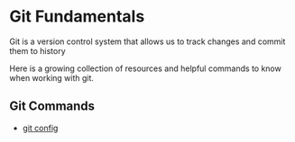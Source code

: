 # Git Fundamentals

Git is a version control system that  allows us to track changes and commit them to history

Here is a growing collection of resources and helpful commands to know when working with git.

## Git Commands
- [git config](./commands/Config.md)